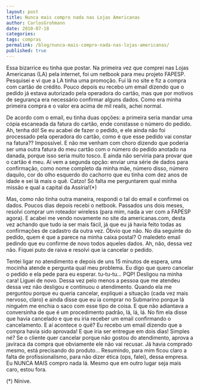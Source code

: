 ```yaml
---
layout: post
title: Nunca mais compro nada nas Lojas Americanas
author: CarlosGrohmann
date: 2010-07-18
categories: 
tags: compras
permalink: /blog/nunca-mais-compro-nada-nas-lojas-americanas/
published: true
---
```



Essa bizarrice eu tinha que postar. Na primeira vez que comprei nas Lojas Americanas (LA) pela internet, foi um netbook para meu projeto FAPESP. Pesquisei e vi que a LA tinha uma promoção. Fui lá no site e fiz a compra com cartão de crédito. Pouco depois eu recebo um email dizendo que o pedido já estava autorizado pela operadora do cartão, mas que por motivos de segurança era necessário confirmar alguns dados. Como era minha primeira compra e o valor era acima de mil reails, achei normal.  

De acordo com o email, eu tinha duas opções: a primeira seria mandar uma cópia escaneada da fatura do cartão, ende constasse o número do pedido. Ah, tenha dó! Se eu acabei de fazer o pedido, e ele ainda não foi processado pela operadora do cartão, como é que esse pedido vai constar na fatura?? Impossível. E não me venham com choro dizendo que poderia ser uma outra fatura do meu cartão com o número do pedido anotado na danada, porque isso seria muito tosco. E ainda não serviria para provar que o cartão é meu. Aí vem a segunda opção: enviar uma série de dados para confirmação, como nome completo da minha mãe, número disso, número daquilo, cor do olho esquerdo do cachorro que eu tinha com dez anos de idade e sei lá mais o quê. Catzo! Só falta me perguntarem qual minha missão e qual a capital da Assíria!(\*)  

Mas, como não tinha outra maneira, respondi o tal do email e confirmei os dados. Poucos dias depois recebi o netbook. Passados uns dois meses, resolvi comprar um roteador wireless (para mim, nada a ver com a FAPESP agora). E acabei me vendo novamente no site da americanas.com, desta vez achando que tudo ia ser mais fácil, já que eu já havia feito todas as confirmações de cadastro da outra vez. Óbvio que não. No dia seguinte do pedido, quem é que a parece na minha caixa postal? O maledeto email pedindo que eu confirme de novo todos aqueles dados. Ah, não, dessa vez não. Fiquei puto de raiva e resolvi que ia cancelar o pedido.  

Tentei ligar no atendimento e depois de uns 15 minutos de espera, uma mocinha atende e pergunta qual meu problema. Eu digo que quero cancelar o pedido e ela pede para eu esperar. tu-tu-tu... PQP! Desligou na minha cara! Liguei de novo. Dessa vez pelo menos a pessoa que me atendeu dessa vez não desligou e continuou o atendimento. Quando ela me perguntou porque eu queria cancelar, expliquei a situação (cada vez mais nervoso, claro) e ainda disse que eu ia comprar no Submarino porque lá ninguém me enchia o saco com esse tipo de coisa. E que não adiantava a conversinha de que é um procedimento padrão, lá, lá, lá. No fim ela disse que havia cancelado e que eu iria receber um email confirmando o cancelamento. E aí acontece o quê? Eu recebo um email dizendo que a compra havia sido aprovada! E que iria ser entregue em dois dias! Simples né? Se o cliente quer cancelar porque não gostou do atendimento, aprova a javiraca da compra que obviamente ele não vai recusar. Já havia comprado mesmo, está precisando do produto... Resumindo, para mim ficou claro a falta de profissionalismo, para não dizer ética (ops, falei), dessa empresa. Eu NUNCA MAIS compro nada lá. Mesmo que em outro lugar seja mais caro, estou fora.  

(\*) Nínive.
